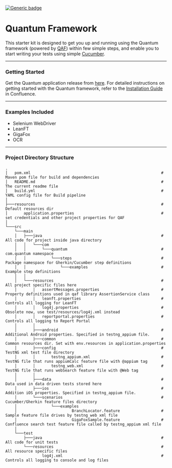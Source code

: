 [![Generic badge](https://img.shields.io/badge/BUILD-3.1.0-GREEN.svg)](https://bitbucket.agile.bns/scm/qat/quantum_cbt_application.git)

# Quantum Framework

This starter kit is designed to get you up and running using the Quantum framework (powered by [QAF](https://qmetry.github.io/qaf/latest/docs.html)) within few simple steps, and enable you to start writing your tests using simple [Cucumber](https://cucumber.io/).

**********************
### Getting Started
Get the Quantum application release from [here](https://bitbucket.agile.bns/scm/qat/cbt_quantum_application_release.git). For detailed instructions on getting started with the Quantum framework, refer to the [Installation Guide](https://confluence.agile.bns/display/QAT/Installation+Guide) in Confluence.

**********************
### Examples Included
* Selenium WebDriver
* LeanFT
* GigaFox
* OCR

**********************
### Project Directory Structure
```
.
│   pom.xml                                                         # Maven pom file for build and dependencies  
│   README.md                                                       # The current readme file  
│   build.yml                                                       # YAML config file for Build pipeline
│
├───resources                                                       # Default resources dir  
│       application.properties                                      # set credentials and other project properties for QAF
│
└───src												   	            
    └───main  
    │   ├───java                                                    # All code for project inside java directory  
    │   │   └───com  
    │   │       └───quantum                                         # com.quantum namespace  
    │   │           └───steps                                       # Package namespace for Gherkin/Cucumber step definitions  
    │   │               └───examples                                # Example step definitions  
    │   │               
    │   └───resources                                               # All project specific files here  
    │       │   assertMessages.properties                           # Property definitions used in qaf library AssertionService class  
    │       │   leanft.properties                                   # Controls all logging for LeanFT   
    │       │   log4j.properties                                    # Obsolete now, use test/resources/log4j.xml instead
    │       │   reportportal.properties                             # Controls all logging to Report Portal
    │       │      
    │       ├───android                                             # Additional Android properties. Specified in testng_appium file.  
    │       ├───common                                              # Common resources dir. Set with env.resources in application.properties
    │       ├───config                                              # TestNG xml test file directory  
    │       │       testng_appium.xml                               # TestNG file that runs appiumCalc feature file with @appium tag  
    │       │       testng_web.xml                                  # TestNG file that runs webSearch feature file with @Web tag  
    │       │     
    │       ├───data                                                # Data used in data driven tests stored here  
    │       ├───ios                                                 # Addition iOS properties. Specified in testng_appium file.  
    │       └───scenarios                                           # Cucumber/Gherkin feature files directory  
    │               └───examples
    │                        BranchLocator.feature                  # Sample feature file drives by testng_web xml file 
    │                        GigaFoxSample.feature                  # Confluence search test feature file called by testng_appium xml file  
    │ 
    └───test
        ├───java                                                    # All code for unit tests
        └───resources                                               # All resource specific files
                log4j.xml                                           # Controls all logging to console and log files
